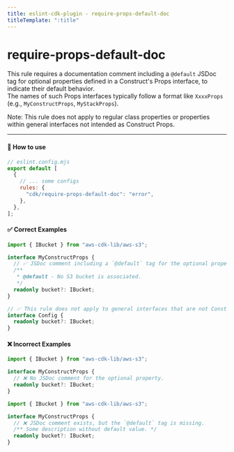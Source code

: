 ```yaml
---
title: eslint-cdk-plugin - require-props-default-doc
titleTemplate: ":title"
---
```


<script setup>
import NotRecommendedItem from '../components/NotRecommendedItem.vue'
</script>

# require-props-default-doc

<NotRecommendedItem />

This rule requires a documentation comment including a `@default` JSDoc tag for optional properties defined in a Construct's Props interface, to indicate their default behavior.  
The names of such Props interfaces typically follow a format like `XxxxProps` (e.g., `MyConstructProps`, `MyStackProps`).

Note: This rule does not apply to regular class properties or properties within general interfaces not intended as Construct Props.

---

#### 🔧 How to use

```js
// eslint.config.mjs
export default [
  {
    // ... some configs
    rules: {
      "cdk/require-props-default-doc": "error",
    },
  },
];
```

#### ✅ Correct Examples

```ts
import { IBucket } from "aws-cdk-lib/aws-s3";

interface MyConstructProps {
  // ✅ JSDoc comment including a `@default` tag for the optional property.
  /**
   * @default - No S3 bucket is associated.
   */
  readonly bucket?: IBucket;
}

// ✅ This rule does not apply to general interfaces that are not Construct Props.
interface Config {
  readonly bucket?: IBucket;
}
```

#### ❌ Incorrect Examples

```ts
import { IBucket } from "aws-cdk-lib/aws-s3";

interface MyConstructProps {
  // ❌ No JSDoc comment for the optional property.
  readonly bucket?: IBucket;
}
```

```ts
import { IBucket } from "aws-cdk-lib/aws-s3";

interface MyConstructProps {
  // ❌ JSDoc comment exists, but the `@default` tag is missing.
  /** Some description without default value. */
  readonly bucket?: IBucket;
}
```
